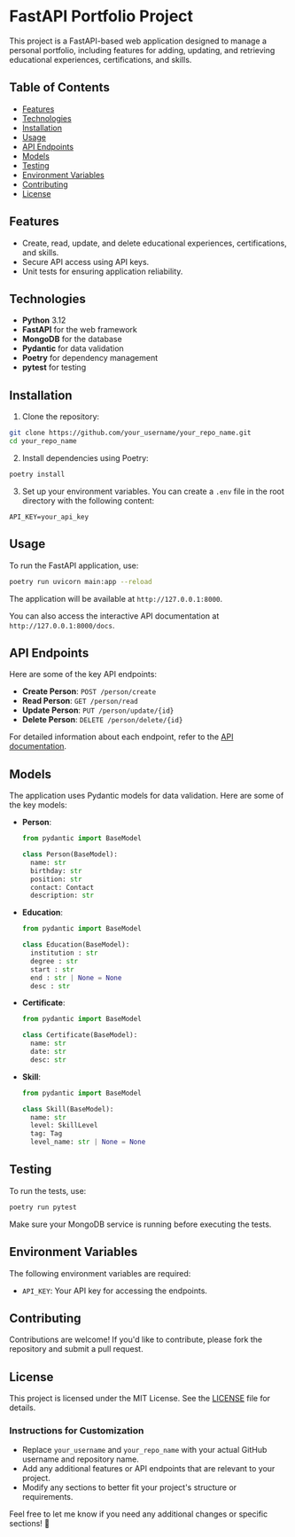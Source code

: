 # FastAPI Portfolio Project

This project is a FastAPI-based web application designed to manage a personal portfolio, including features for adding, updating, and retrieving educational experiences, certifications, and skills.

## Table of Contents

- [Features](#features)
- [Technologies](#technologies)
- [Installation](#installation)
- [Usage](#usage)
- [API Endpoints](#api-endpoints)
- [Models](#models)
- [Testing](#testing)
- [Environment Variables](#environment-variables)
- [Contributing](#contributing)
- [License](#license)

## Features

- Create, read, update, and delete educational experiences, certifications, and skills.
- Secure API access using API keys.
- Unit tests for ensuring application reliability.

## Technologies

- **Python** 3.12
- **FastAPI** for the web framework
- **MongoDB** for the database
- **Pydantic** for data validation
- **Poetry** for dependency management
- **pytest** for testing

## Installation

1. Clone the repository:

  ```bash
  git clone https://github.com/your_username/your_repo_name.git
  cd your_repo_name
  ```

2. Install dependencies using Poetry:

  ```bash
  poetry install
  ```

3. Set up your environment variables. You can create a `.env` file in the root directory with the following content:

  ```plaintext
  API_KEY=your_api_key
  ```

## Usage

To run the FastAPI application, use:

```bash
poetry run uvicorn main:app --reload
```

The application will be available at `http://127.0.0.1:8000`.

You can also access the interactive API documentation at `http://127.0.0.1:8000/docs`.

## API Endpoints

Here are some of the key API endpoints:

- **Create Person**: `POST /person/create`
- **Read Person**: `GET /person/read`
- **Update Person**: `PUT /person/update/{id}`
- **Delete Person**: `DELETE /person/delete/{id}`

For detailed information about each endpoint, refer to the [API documentation](http://127.0.0.1:8000/docs).

## Models

The application uses Pydantic models for data validation. Here are some of the key models:

- **Person**:
  ```python
  from pydantic import BaseModel

  class Person(BaseModel):
    name: str
    birthday: str
    position: str
    contact: Contact
    description: str
  ```

- **Education**:
  ```python
  from pydantic import BaseModel

  class Education(BaseModel):
    institution : str
    degree : str
    start : str
    end : str | None = None
    desc : str
  ```

- **Certificate**:
  ```python
  from pydantic import BaseModel

  class Certificate(BaseModel):
    name: str
    date: str
    desc: str
  ```

- **Skill**:
  ```python
  from pydantic import BaseModel

  class Skill(BaseModel):
    name: str
    level: SkillLevel
    tag: Tag
    level_name: str | None = None
  ```

## Testing

To run the tests, use:

```bash
poetry run pytest
```

Make sure your MongoDB service is running before executing the tests.

## Environment Variables

The following environment variables are required:

- `API_KEY`: Your API key for accessing the endpoints.

## Contributing

Contributions are welcome! If you'd like to contribute, please fork the repository and submit a pull request.

## License

This project is licensed under the MIT License. See the [LICENSE](LICENSE) file for details.

### Instructions for Customization
- Replace `your_username` and `your_repo_name` with your actual GitHub username and repository name.
- Add any additional features or API endpoints that are relevant to your project.
- Modify any sections to better fit your project's structure or requirements.

Feel free to let me know if you need any additional changes or specific sections! 🥰
